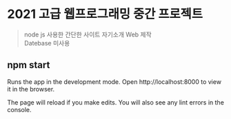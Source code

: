 # 2021 고급 웹프로그래밍 중간 프로젝트
> node js 사용한 간단한 사이트 자기소개 Web 제작 <br>
> Datebase 미사용 


## npm start
Runs the app in the development mode.
Open http://localhost:8000 to view it in the browser.

The page will reload if you make edits.
You will also see any lint errors in the console.
